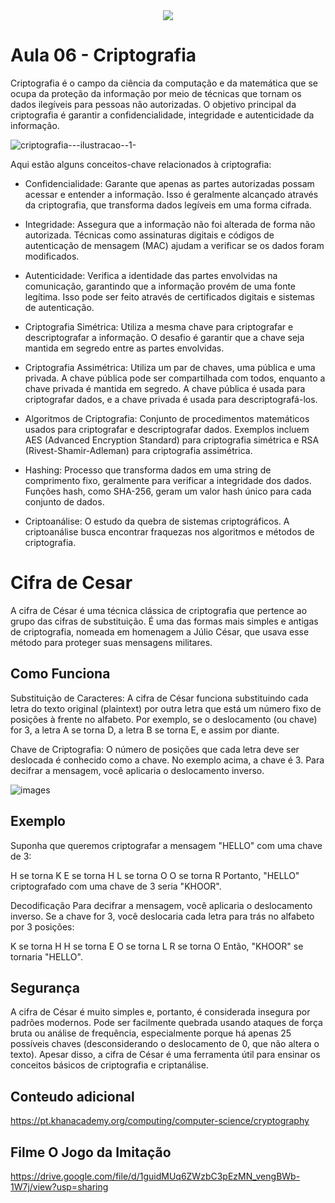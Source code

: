 <div align = "center">
  <img src = "https://text.media.giphy.com/v1/media/giphy.gif?token=eyJhbGciOiJIUzI1NiIsInR5cCI6IkpXVCJ9.eyJrZXkiOiJwcm9kLTIwMjAtMDQtMjIiLCJzdHlsZSI6Im5ld2Jvcm4iLCJ0ZXh0IjoiQ3JpcHRvZ3JhZmlhIiwiaWF0IjoxNzI2NjAxNTI3fQ.qOrkkcR7qo7oEVa8dKqKCada3X0WJQy7oUE8RdsdTAo">
</div>

# Aula 06 - Criptografia

Criptografia é o campo da ciência da computação e da matemática que se ocupa da proteção da informação por meio de técnicas que tornam os dados ilegíveis para pessoas não autorizadas. O objetivo principal da criptografia é garantir a confidencialidade, integridade e autenticidade da informação.

![criptografia---ilustracao--1-](https://github.com/user-attachments/assets/a2f73327-2897-4d1a-8cbc-13d04a806228)


Aqui estão alguns conceitos-chave relacionados à criptografia:

 - Confidencialidade: Garante que apenas as partes autorizadas possam acessar e entender a informação. Isso é geralmente alcançado através da criptografia, que transforma dados legíveis em uma forma cifrada.

 - Integridade: Assegura que a informação não foi alterada de forma não autorizada. Técnicas como assinaturas digitais e códigos de autenticação de mensagem (MAC) ajudam a verificar se os dados foram modificados.

 - Autenticidade: Verifica a identidade das partes envolvidas na comunicação, garantindo que a informação provém de uma fonte legítima. Isso pode ser feito através de certificados digitais e sistemas de autenticação.

 - Criptografia Simétrica: Utiliza a mesma chave para criptografar e descriptografar a informação. O desafio é garantir que a chave seja mantida em segredo entre as partes envolvidas.

 - Criptografia Assimétrica: Utiliza um par de chaves, uma pública e uma privada. A chave pública pode ser compartilhada com todos, enquanto a chave privada é mantida em segredo. A chave pública é usada para criptografar dados, e a chave privada é usada para descriptografá-los.

 - Algoritmos de Criptografia: Conjunto de procedimentos matemáticos usados para criptografar e descriptografar dados. Exemplos incluem AES (Advanced Encryption Standard) para criptografia simétrica e RSA (Rivest-Shamir-Adleman) para criptografia assimétrica.

 - Hashing: Processo que transforma dados em uma string de comprimento fixo, geralmente para verificar a integridade dos dados. Funções hash, como SHA-256, geram um valor hash único para cada conjunto de dados.

 - Criptoanálise: O estudo da quebra de sistemas criptográficos. A criptoanálise busca encontrar fraquezas nos algoritmos e métodos de criptografia.

# Cifra de Cesar

A cifra de César é uma técnica clássica de criptografia que pertence ao grupo das cifras de substituição. É uma das formas mais simples e antigas de criptografia, nomeada em homenagem a Júlio César, que usava esse método para proteger suas mensagens militares.

## Como Funciona
Substituição de Caracteres: A cifra de César funciona substituindo cada letra do texto original (plaintext) por outra letra que está um número fixo de posições à frente no alfabeto. Por exemplo, se o deslocamento (ou chave) for 3, a letra A se torna D, a letra B se torna E, e assim por diante.

Chave de Criptografia: O número de posições que cada letra deve ser deslocada é conhecido como a chave. No exemplo acima, a chave é 3. Para decifrar a mensagem, você aplicaria o deslocamento inverso.

![images](https://github.com/user-attachments/assets/47ef81f9-76fe-4429-91e9-5af14a5ddb44)

## Exemplo
Suponha que queremos criptografar a mensagem "HELLO" com uma chave de 3:

H se torna K
E se torna H
L se torna O
O se torna R
Portanto, "HELLO" criptografado com uma chave de 3 seria "KHOOR".

Decodificação
Para decifrar a mensagem, você aplicaria o deslocamento inverso. Se a chave for 3, você deslocaria cada letra para trás no alfabeto por 3 posições:

K se torna H
H se torna E
O se torna L
R se torna O
Então, "KHOOR" se tornaria "HELLO".

## Segurança
A cifra de César é muito simples e, portanto, é considerada insegura por padrões modernos. Pode ser facilmente quebrada usando ataques de força bruta ou análise de frequência, especialmente porque há apenas 25 possíveis chaves (desconsiderando o deslocamento de 0, que não altera o texto). Apesar disso, a cifra de César é uma ferramenta útil para ensinar os conceitos básicos de criptografia e criptanálise.

## Conteudo adicional

https://pt.khanacademy.org/computing/computer-science/cryptography

## Filme O Jogo da Imitação

https://drive.google.com/file/d/1guidMUq6ZWzbC3pEzMN_vengBWb-1W7j/view?usp=sharing




